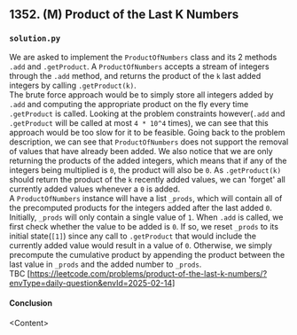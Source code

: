 ## 1352. (M) Product of the Last K Numbers

### `solution.py`
We are asked to implement the `ProductOfNumbers` class and its 2 methods `.add` and `.getProduct`. A `ProductOfNumbers` accepts a stream of integers through the `.add` method, and returns the product of the `k` last added integers by calling `.getProduct(k)`.  
The brute force approach would be to simply store all integers added by `.add` and computing the appropriate product on the fly every time `.getProduct` is called. Looking at the problem constraints however(`.add` and `.getProduct` will be called at most `4 * 10^4` times), we can see that this approach would be too slow for it to be feasible. Going back to the problem description, we can see that `ProductOfNumbers` does not support the removal of values that have already been added. We also notice that we are only returning the products of the added integers, which means that if any of the integers being multiplied is `0`, the product will also be `0`. As `.getProduct(k)` should return the product of the `k` recently added values, we can 'forget' all currently added values whenever a `0` is added.  
A `ProductOfNumbers` instance will have a list `_prods`, which will contain all of the precomputed products for the integers added after the last added `0`. Initially, `_prods` will only contain a single value of `1`. When `.add` is called, we first check whether the value to be added is `0`. If so, we reset `_prods` to its initial state(`[1]`) since any call to `.getProduct` that would include the currently added value would result in a value of `0`. Otherwise, we simply precompute the cumulative product by appending the product between the last value in `_prods` and the added number to `_prods`.  
TBC [https://leetcode.com/problems/product-of-the-last-k-numbers/?envType=daily-question&envId=2025-02-14]  

#### Conclusion
\<Content\>  
  

